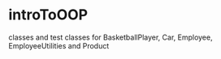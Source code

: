 # introToOOP
classes and test classes for BasketballPlayer, Car, Employee, EmployeeUtilities and Product
